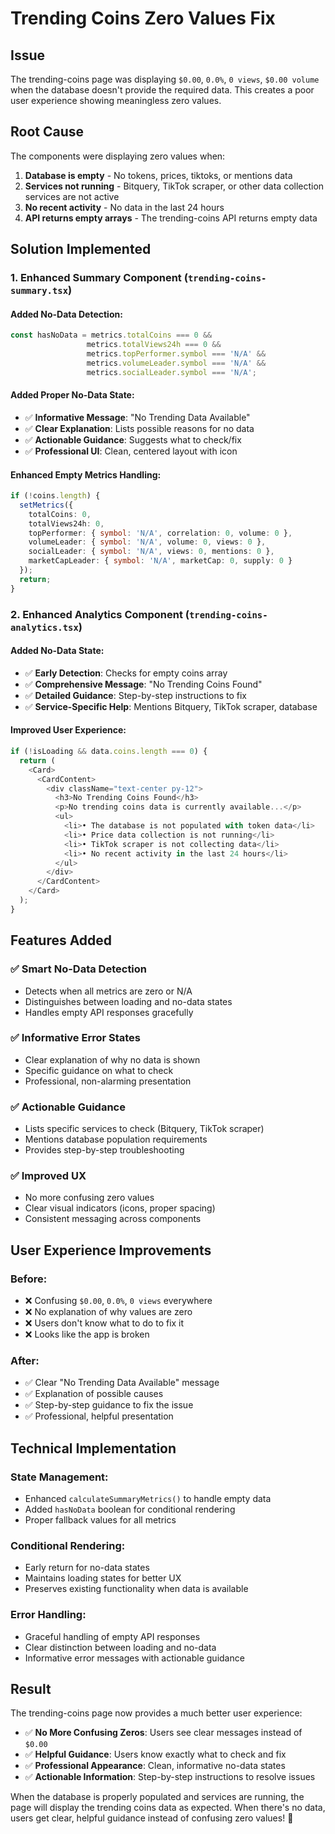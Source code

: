 # Trending Coins Zero Values Fix

## Issue
The trending-coins page was displaying `$0.00`, `0.0%`, `0 views`, `$0.00 volume` when the database doesn't provide the required data. This creates a poor user experience showing meaningless zero values.

## Root Cause
The components were displaying zero values when:
1. **Database is empty** - No tokens, prices, tiktoks, or mentions data
2. **Services not running** - Bitquery, TikTok scraper, or other data collection services are not active
3. **No recent activity** - No data in the last 24 hours
4. **API returns empty arrays** - The trending-coins API returns empty data

## Solution Implemented

### 1. **Enhanced Summary Component** (`trending-coins-summary.tsx`)

#### **Added No-Data Detection:**
```typescript
const hasNoData = metrics.totalCoins === 0 && 
                 metrics.totalViews24h === 0 && 
                 metrics.topPerformer.symbol === 'N/A' && 
                 metrics.volumeLeader.symbol === 'N/A' && 
                 metrics.socialLeader.symbol === 'N/A';
```

#### **Added Proper No-Data State:**
- ✅ **Informative Message**: "No Trending Data Available"
- ✅ **Clear Explanation**: Lists possible reasons for no data
- ✅ **Actionable Guidance**: Suggests what to check/fix
- ✅ **Professional UI**: Clean, centered layout with icon

#### **Enhanced Empty Metrics Handling:**
```typescript
if (!coins.length) {
  setMetrics({
    totalCoins: 0,
    totalViews24h: 0,
    topPerformer: { symbol: 'N/A', correlation: 0, volume: 0 },
    volumeLeader: { symbol: 'N/A', volume: 0, views: 0 },
    socialLeader: { symbol: 'N/A', views: 0, mentions: 0 },
    marketCapLeader: { symbol: 'N/A', marketCap: 0, supply: 0 }
  });
  return;
}
```

### 2. **Enhanced Analytics Component** (`trending-coins-analytics.tsx`)

#### **Added No-Data State:**
- ✅ **Early Detection**: Checks for empty coins array
- ✅ **Comprehensive Message**: "No Trending Coins Found"
- ✅ **Detailed Guidance**: Step-by-step instructions to fix
- ✅ **Service-Specific Help**: Mentions Bitquery, TikTok scraper, database

#### **Improved User Experience:**
```typescript
if (!isLoading && data.coins.length === 0) {
  return (
    <Card>
      <CardContent>
        <div className="text-center py-12">
          <h3>No Trending Coins Found</h3>
          <p>No trending coins data is currently available...</p>
          <ul>
            <li>• The database is not populated with token data</li>
            <li>• Price data collection is not running</li>
            <li>• TikTok scraper is not collecting data</li>
            <li>• No recent activity in the last 24 hours</li>
          </ul>
        </div>
      </CardContent>
    </Card>
  );
}
```

## Features Added

### ✅ **Smart No-Data Detection**
- Detects when all metrics are zero or N/A
- Distinguishes between loading and no-data states
- Handles empty API responses gracefully

### ✅ **Informative Error States**
- Clear explanation of why no data is shown
- Specific guidance on what to check
- Professional, non-alarming presentation

### ✅ **Actionable Guidance**
- Lists specific services to check (Bitquery, TikTok scraper)
- Mentions database population requirements
- Provides step-by-step troubleshooting

### ✅ **Improved UX**
- No more confusing zero values
- Clear visual indicators (icons, proper spacing)
- Consistent messaging across components

## User Experience Improvements

### **Before:**
- ❌ Confusing `$0.00`, `0.0%`, `0 views` everywhere
- ❌ No explanation of why values are zero
- ❌ Users don't know what to do to fix it
- ❌ Looks like the app is broken

### **After:**
- ✅ Clear "No Trending Data Available" message
- ✅ Explanation of possible causes
- ✅ Step-by-step guidance to fix the issue
- ✅ Professional, helpful presentation

## Technical Implementation

### **State Management:**
- Enhanced `calculateSummaryMetrics()` to handle empty data
- Added `hasNoData` boolean for conditional rendering
- Proper fallback values for all metrics

### **Conditional Rendering:**
- Early return for no-data states
- Maintains loading states for better UX
- Preserves existing functionality when data is available

### **Error Handling:**
- Graceful handling of empty API responses
- Clear distinction between loading and no-data
- Informative error messages with actionable guidance

## Result

The trending-coins page now provides a much better user experience:

- ✅ **No More Confusing Zeros**: Users see clear messages instead of `$0.00`
- ✅ **Helpful Guidance**: Users know exactly what to check and fix
- ✅ **Professional Appearance**: Clean, informative no-data states
- ✅ **Actionable Information**: Step-by-step instructions to resolve issues

When the database is properly populated and services are running, the page will display the trending coins data as expected. When there's no data, users get clear, helpful guidance instead of confusing zero values! 🚀
